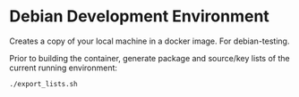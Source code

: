 # Debian Development Environment

Creates a copy of your local machine in a docker image. For debian-testing.

Prior to building the container, generate package and source/key lists of the current running environment:
```bash
./export_lists.sh
```
